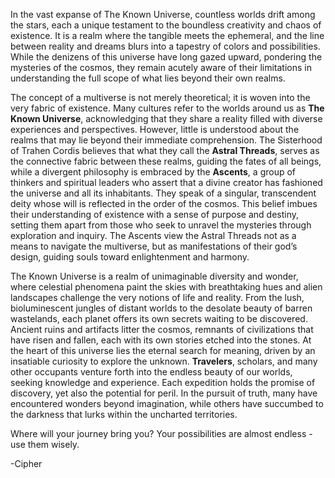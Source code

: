 In the vast expanse of The Known Universe, countless worlds drift among the stars, each a unique testament to the boundless creativity and chaos of existence. It is a realm where the tangible meets the ephemeral, and the line between reality and dreams blurs into a tapestry of colors and possibilities. While the denizens of this universe have long gazed upward, pondering the mysteries of the cosmos, they remain acutely aware of their limitations in understanding the full scope of what lies beyond their own realms.

The concept of a multiverse is not merely theoretical; it is woven into the very fabric of existence. Many cultures refer to the worlds around us as **The Known Universe**, acknowledging that they share a reality filled with diverse experiences and perspectives. However, little is understood about the realms that may lie beyond their immediate comprehension. The Sisterhood of Trahen Cordis believes that what they call the **Astral Threads**, serves as the connective fabric between these realms, guiding the fates of all beings, while a divergent philosophy is embraced by the **Ascents**, a group of thinkers and spiritual leaders who assert that a divine creator has fashioned the universe and all its inhabitants. They speak of a singular, transcendent deity whose will is reflected in the order of the cosmos. This belief imbues their understanding of existence with a sense of purpose and destiny, setting them apart from those who seek to unravel the mysteries through exploration and inquiry. The Ascents view the Astral Threads not as a means to navigate the multiverse, but as manifestations of their god’s design, guiding souls toward enlightenment and harmony.

The Known Universe is a realm of unimaginable diversity and wonder, where celestial phenomena paint the skies with breathtaking hues and alien landscapes challenge the very notions of life and reality. From the lush, bioluminescent jungles of distant worlds to the desolate beauty of barren wastelands, each planet offers its own secrets waiting to be discovered. Ancient ruins and artifacts litter the cosmos, remnants of civilizations that have risen and fallen, each with its own stories etched into the stones. At the heart of this universe lies the eternal search for meaning, driven by an insatiable curiosity to explore the unknown. **Travelers**, scholars, and many other occupants venture forth into the endless beauty of our worlds, seeking knowledge and experience. Each expedition holds the promise of discovery, yet also the potential for peril. In the pursuit of truth, many have encountered wonders beyond imagination, while others have succumbed to the darkness that lurks within the uncharted territories.

Where will your journey bring you? Your possibilities are almost endless - use them wisely.


-Cipher